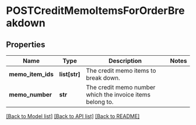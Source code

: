 # POSTCreditMemoItemsForOrderBreakdown

## Properties
Name | Type | Description | Notes
------------ | ------------- | ------------- | -------------
**memo_item_ids** | **list[str]** | The credit memo items to break down. | 
**memo_number** | **str** | The credit memo number which the invoice items belong to. | 

[[Back to Model list]](../README.md#documentation-for-models) [[Back to API list]](../README.md#documentation-for-api-endpoints) [[Back to README]](../README.md)


